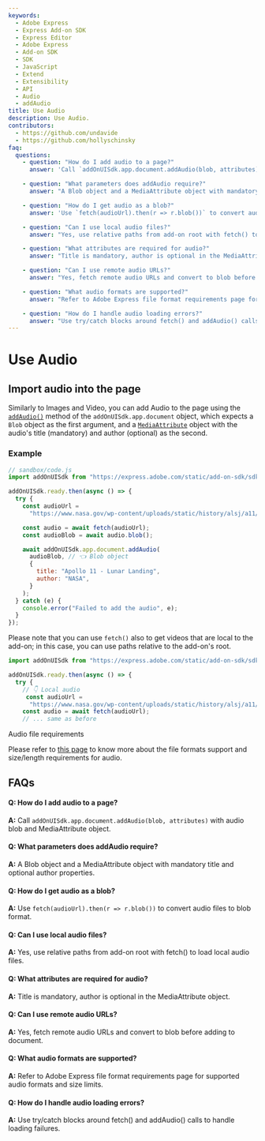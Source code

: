 ```yaml
---
keywords:
  - Adobe Express
  - Express Add-on SDK
  - Express Editor
  - Adobe Express
  - Add-on SDK
  - SDK
  - JavaScript
  - Extend
  - Extensibility
  - API
  - Audio
  - addAudio
title: Use Audio
description: Use Audio.
contributors:
  - https://github.com/undavide
  - https://github.com/hollyschinsky
faq:
  questions:
    - question: "How do I add audio to a page?"
      answer: 'Call `addOnUISdk.app.document.addAudio(blob, attributes)` with audio blob and MediaAttribute object.'

    - question: "What parameters does addAudio require?"
      answer: "A Blob object and a MediaAttribute object with mandatory title and optional author properties."

    - question: "How do I get audio as a blob?"
      answer: 'Use `fetch(audioUrl).then(r => r.blob())` to convert audio files to blob format.'

    - question: "Can I use local audio files?"
      answer: "Yes, use relative paths from add-on root with fetch() to load local audio files."

    - question: "What attributes are required for audio?"
      answer: "Title is mandatory, author is optional in the MediaAttribute object."

    - question: "Can I use remote audio URLs?"
      answer: "Yes, fetch remote audio URLs and convert to blob before adding to document."

    - question: "What audio formats are supported?"
      answer: "Refer to Adobe Express file format requirements page for supported audio formats and size limits."

    - question: "How do I handle audio loading errors?"
      answer: "Use try/catch blocks around fetch() and addAudio() calls to handle loading failures."
---
```


# Use Audio

## Import audio into the page

Similarly to Images and Video, you can add Audio to the page using the [`addAudio()`](../../../references/addonsdk/app-document.md#addaudio) method of the `addOnUISdk.app.document` object, which expects a `Blob` object as the first argument, and a [`MediaAttribute`](../../../references/addonsdk/app-document.md#mediaattributes) object with the audio's title (mandatory) and author (optional) as the second.

### Example

```js
// sandbox/code.js
import addOnUISdk from "https://express.adobe.com/static/add-on-sdk/sdk.js";

addOnUISdk.ready.then(async () => {
  try {
    const audioUrl =
      "https://www.nasa.gov/wp-content/uploads/static/history/alsj/a11/a11a1021133-3114.mp3";

    const audio = await fetch(audioUrl);
    const audioBlob = await audio.blob();

    await addOnUISdk.app.document.addAudio(
      audioBlob, // 👈 Blob object
      {
        title: "Apollo 11 - Lunar Landing",
        author: "NASA",
      }
    );
  } catch (e) {
    console.error("Failed to add the audio", e);
  }
});
```

Please note that you can use `fetch()` also to get videos that are local to the add-on; in this case, you can use paths relative to the add-on's root.

```js
import addOnUISdk from "https://express.adobe.com/static/add-on-sdk/sdk.js";

addOnUISdk.ready.then(async () => {
  try {
    // 👇 Local audio
     const audioUrl =
      "https://www.nasa.gov/wp-content/uploads/static/history/alsj/a11/a11a1021133-3114.mp3";
    const audio = await fetch(audioUrl);
    // ... same as before
```

<InlineAlert slots="header, text" variant="info"/>

Audio file requirements

Please refer to [this page](https://helpx.adobe.com/au/express/create-and-edit-videos/change-file-formats/video-quick-actions-requirements.html) to know more about the file formats support and size/length requirements for audio.

## FAQs

#### Q: How do I add audio to a page?

**A:** Call `addOnUISdk.app.document.addAudio(blob, attributes)` with audio blob and MediaAttribute object.

#### Q: What parameters does addAudio require?

**A:** A Blob object and a MediaAttribute object with mandatory title and optional author properties.

#### Q: How do I get audio as a blob?

**A:** Use `fetch(audioUrl).then(r => r.blob())` to convert audio files to blob format.

#### Q: Can I use local audio files?

**A:** Yes, use relative paths from add-on root with fetch() to load local audio files.

#### Q: What attributes are required for audio?

**A:** Title is mandatory, author is optional in the MediaAttribute object.

#### Q: Can I use remote audio URLs?

**A:** Yes, fetch remote audio URLs and convert to blob before adding to document.

#### Q: What audio formats are supported?

**A:** Refer to Adobe Express file format requirements page for supported audio formats and size limits.

#### Q: How do I handle audio loading errors?

**A:** Use try/catch blocks around fetch() and addAudio() calls to handle loading failures.

